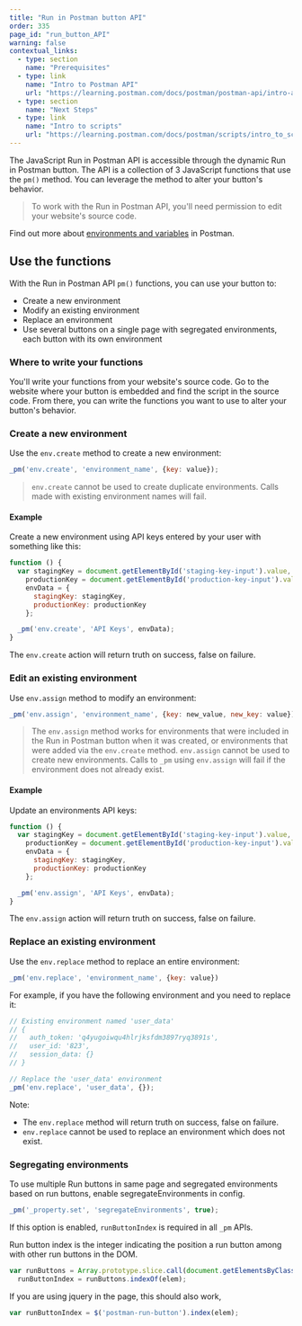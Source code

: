 ```yaml
---
title: "Run in Postman button API"
order: 335
page_id: "run_button_API"
warning: false
contextual_links:
  - type: section
    name: "Prerequisites"
  - type: link
    name: "Intro to Postman API"
    url: "https://learning.postman.com/docs/postman/postman-api/intro-api"
  - type: section
    name: "Next Steps"
  - type: link
    name: "Intro to scripts"
    url: "https://learning.postman.com/docs/postman/scripts/intro_to_scripts"
---
```



The JavaScript Run in Postman API is accessible through the dynamic Run in Postman button. The API is a collection of 3 JavaScript functions that use the `pm()` method. You can leverage the method to alter your button's behavior.

>To work with the Run in Postman API, you'll need permission to edit your website's source code.

Find out more about [environments and variables](/docs/postman/collection-runs/using-environments-in-collection-runs/) in Postman.

## Use the functions

With the Run in Postman API `pm()` functions, you can use your button to:

* Create a new environment
* Modify an existing environment
* Replace an environment
* Use several buttons on a single page with segregated environments, each button with its own environment

### Where to write your functions

 You'll write your functions from your website's source code. Go to the website where your button is embedded and find the script in the source code. From there, you can write the functions you want to use to alter your button's behavior.

### Create a new environment

Use the `env.create` method to create a new environment:

```javascript
_pm('env.create', 'environment_name', {key: value});
```

> `env.create` cannot be used to create duplicate environments. Calls made with existing environment names will fail.  

#### Example

Create a new environment using API keys entered by your user with something like this:

```javascript
function () {
  var stagingKey = document.getElementById('staging-key-input').value,
    productionKey = document.getElementById('production-key-input').value,
    envData = {
      stagingKey: stagingKey,
      productionKey: productionKey
    };

  _pm('env.create', 'API Keys', envData);
}
```

The `env.create` action will return truth on success, false on failure.

### Edit an existing environment

Use `env.assign` method to modify an environment:

```javascript
_pm('env.assign', 'environment_name', {key: new_value, new_key: value})
```

> The `env.assign` method works for environments that were included in the Run in Postman button when it was created, or environments that were added via the `env.create` method.
> `env.assign` cannot be used to create new environments. Calls to `_pm` using `env.assign` will fail if the environment does not already exist.

#### Example

Update an environments API keys:

```javascript
function () {
  var stagingKey = document.getElementById('staging-key-input').value,
    productionKey = document.getElementById('production-key-input').value,
    envData = {
      stagingKey: stagingKey,
      productionKey: productionKey
    };

  _pm('env.assign', 'API Keys', envData);
}
```

The `env.assign` action will return truth on success, false on failure.

### Replace an existing environment

Use the `env.replace` method to replace an entire environment:

```javascript
_pm('env.replace', 'environment_name', {key: value})
```

For example, if you have the following environment and you need to replace it:

```javascript
// Existing environment named 'user_data'
// {
//   auth_token: 'q4yugoiwqu4hlrjksfdm3897ryq3891s',
//   user_id: '823',
//   session_data: {}
// }

// Replace the 'user_data' environment
_pm('env.replace', 'user_data', {});
```

Note:

* The `env.replace` method will return truth on success, false on failure.
* `env.replace` cannot be used to replace an environment which does not exist.

### Segregating environments

To use multiple Run buttons in same page and segregated environments based on run buttons,
enable segregateEnvironments in config.

```javascript
_pm('_property.set', 'segregateEnvironments', true);
```

If this option is enabled, `runButtonIndex` is required in all `_pm` APIs.

Run button index is the integer indicating the position a run button among with other run buttons in
the DOM.

```javascript
var runButtons = Array.prototype.slice.call(document.getElementsByClassName('postman-run-button')),
  runButtonIndex = runButtons.indexOf(elem);
```

If you are using jquery in the page, this should also work,

```javascript
var runButtonIndex = $('postman-run-button').index(elem);
```
